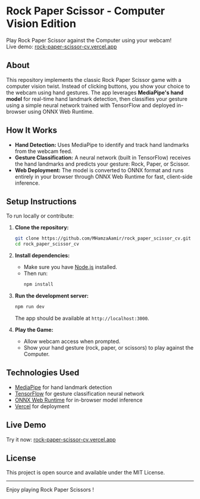 # Rock Paper Scissor - Computer Vision Edition

Play Rock Paper Scissor against the Computer using your webcam!  
Live demo: [rock-paper-scissor-cv.vercel.app](https://rock-paper-scissor-cv.vercel.app)

## About

This repository implements the classic Rock Paper Scissor game with a computer vision twist. Instead of clicking buttons, you show your choice to the webcam using hand gestures. The app leverages **MediaPipe's hand model** for real-time hand landmark detection, then classifies your gesture using a simple neural network trained with TensorFlow and deployed in-browser using ONNX Web Runtime.

## How It Works

- **Hand Detection:** Uses MediaPipe to identify and track hand landmarks from the webcam feed.
- **Gesture Classification:** A neural network (built in TensorFlow) receives the hand landmarks and predicts your gesture: Rock, Paper, or Scissor.
- **Web Deployment:** The model is converted to ONNX format and runs entirely in your browser through ONNX Web Runtime for fast, client-side inference.

## Setup Instructions

To run locally or contribute:

1. **Clone the repository:**
   ```bash
   git clone https://github.com/MHamzaAamir/rock_paper_scissor_cv.git
   cd rock_paper_scissor_cv
   ```

2. **Install dependencies:**
   - Make sure you have [Node.js](https://nodejs.org/) installed.
   - Then run:
     ```bash
     npm install
     ```

3. **Run the development server:**
   ```bash
   npm run dev
   ```
   The app should be available at `http://localhost:3000`.

4. **Play the Game:**
   - Allow webcam access when prompted.
   - Show your hand gesture (rock, paper, or scissors) to play against the Computer.

## Technologies Used

- [MediaPipe](https://mediapipe.dev/) for hand landmark detection
- [TensorFlow](https://www.tensorflow.org/) for gesture classification neural network
- [ONNX Web Runtime](https://onnxruntime.ai/) for in-browser model inference
- [Vercel](https://vercel.com/) for deployment

## Live Demo

Try it now: [rock-paper-scissor-cv.vercel.app](https://rock-paper-scissor-cv.vercel.app)

## License

This project is open source and available under the MIT License.

---

Enjoy playing Rock Paper Scissors !